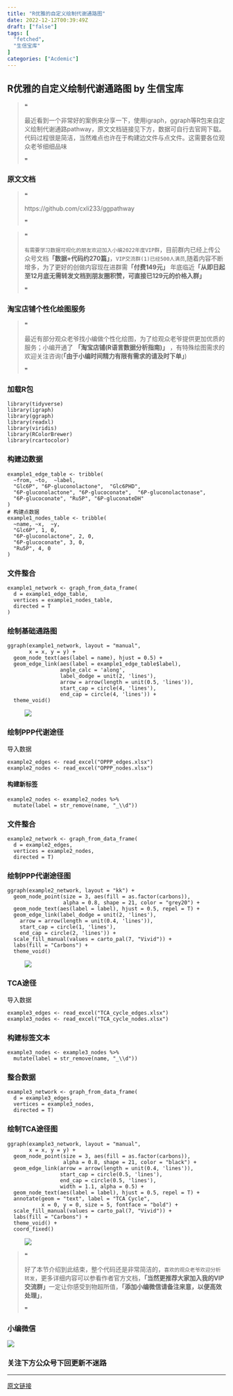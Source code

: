 ```yaml
---
title: "R优雅的自定义绘制代谢通路图"
date: 2022-12-12T00:39:49Z
draft: ["false"]
tags: [
  "fetched",
  "生信宝库"
]
categories: ["Acdemic"]
---
```

R优雅的自定义绘制代谢通路图 by 生信宝库
------
<div><section data-tool="mdnice编辑器" data-website="https://www.mdnice.com"><blockquote data-tool="mdnice编辑器"><span>❝</span><p>最近看到一个非常好的案例来分享一下，使用igraph，ggraph等R包来自定义绘制代谢通路pathway，原文文档链接见下方，数据可自行去官网下载。代码过程很是简洁，当然难点也许在于构建边文件与点文件。这需要各位观众老爷细细品味</p><span>❞</span></blockquote><h3 data-tool="mdnice编辑器"><span></span><span><span></span>原文文档</span><span></span></h3><blockquote data-tool="mdnice编辑器"><span>❝</span><p>https://github.com/cxli233/ggpathway</p><span>❞</span></blockquote><blockquote data-tool="mdnice编辑器"><span>❝</span><p><code>有需要学习数据可视化的朋友欢迎加入小编2022年度VIP群</code>，目前群内已经上传公众号文档<strong>「数据+代码约270篇」</strong>，<code>VIP交流群(1)已经500人满员</code>,随着内容不断增多，为了更好的创做内容现在进群需<strong>「付费149元」</strong> 年底临近<strong>「从即日起至12月底无需转发文档到朋友圈积赞，可直接已129元的价格入群」</strong></p><span>❞</span></blockquote><h3 data-tool="mdnice编辑器"><span></span><span><span></span>淘宝店铺个性化绘图服务</span><span></span></h3><blockquote data-tool="mdnice编辑器"><span>❝</span><p>最近有部分观众老爷找小编做个性化绘图，为了给观众老爷提供更加优质的服务；小编开通了 <strong>「淘宝店铺(R语言数据分析指南)」</strong> ，有特殊绘图需求的欢迎关注咨询(<strong>「由于小编时间精力有限有需求的请及时下单」</strong>)</p><span>❞</span></blockquote><h3 data-tool="mdnice编辑器"><span></span><span><span></span>加载R包</span><span></span></h3><pre data-tool="mdnice编辑器"><span></span><code><span>library</span>(tidyverse)<br><span>library</span>(igraph)<br><span>library</span>(ggraph)<br><span>library</span>(readxl)<br><span>library</span>(viridis)<br><span>library</span>(RColorBrewer)<br><span>library</span>(rcartocolor)<br></code></pre><h3 data-tool="mdnice编辑器"><span></span><span><span></span>构建边数据</span><span></span></h3><pre data-tool="mdnice编辑器"><span></span><code>example1_edge_table &lt;- tribble(<br>  ~from, ~to,  ~label,<br>  <span>"Glc6P"</span>, <span>"6P-gluconolactone"</span>,  <span>"Glc6PHD"</span>,<br>  <span>"6P-gluconolactone"</span>, <span>"6P-glucoconate"</span>,  <span>"6P-gluconolactonase"</span>,<br>  <span>"6P-glucoconate"</span>, <span>"Ru5P"</span>, <span>"6P-gluconateDH"</span><br>)<br><span># 构建点数据</span><br>example1_nodes_table &lt;- tribble(<br>  ~name, ~x,  ~y,<br>  <span>"Glc6P"</span>, <span>1</span>, <span>0</span>,<br>  <span>"6P-gluconolactone"</span>, <span>2</span>, <span>0</span>,  <br>  <span>"6P-glucoconate"</span>, <span>3</span>, <span>0</span>,<br>  <span>"Ru5P"</span>, <span>4</span>, <span>0</span><br>)<br></code></pre><h3 data-tool="mdnice编辑器"><span></span><span><span></span>文件整合</span><span></span></h3><pre data-tool="mdnice编辑器"><span></span><code>example1_network &lt;- graph_from_data_frame(<br>  d = example1_edge_table,<br>  vertices = example1_nodes_table,<br>  directed = <span>T</span><br>)<br></code></pre><h3 data-tool="mdnice编辑器"><span></span><span><span></span>绘制基础通路图</span><span></span></h3><pre data-tool="mdnice编辑器"><span></span><code>ggraph(example1_network, layout = <span>"manual"</span>, <br>       x = x, y = y) +<br>  geom_node_text(aes(label = name), hjust = <span>0.5</span>) +<br>  geom_edge_link(aes(label = example1_edge_table$label), <br>                 angle_calc = <span>'along'</span>,<br>                 label_dodge = unit(<span>2</span>, <span>'lines'</span>),<br>                 arrow = arrow(length = unit(<span>0.5</span>, <span>'lines'</span>)), <br>                 start_cap = circle(<span>4</span>, <span>'lines'</span>),<br>                 end_cap = circle(<span>4</span>, <span>'lines'</span>)) +<br>  theme_void()  <br></code></pre><figure data-tool="mdnice编辑器"><img data-ratio="0.34509371554575524" data-src="https://mmbiz.qpic.cn/mmbiz_png/EibnicgwScTAYhXWaMOPWE3lTWjo6stglQVwjlXuS6Yictp0JHgxCreiawSzgrTuOo6EmQxYurg5ffsERBb47wWK3A/640?wx_fmt=png" data-type="png" data-w="907" src="https://mmbiz.qpic.cn/mmbiz_png/EibnicgwScTAYhXWaMOPWE3lTWjo6stglQVwjlXuS6Yictp0JHgxCreiawSzgrTuOo6EmQxYurg5ffsERBb47wWK3A/640?wx_fmt=png"></figure><h3 data-tool="mdnice编辑器"><span></span><span><span></span>绘制PPP代谢途径</span><span></span></h3><p data-tool="mdnice编辑器">导入数据</p><pre data-tool="mdnice编辑器"><span></span><code>example2_edges &lt;- read_excel(<span>"OPPP_edges.xlsx"</span>)<br>example2_nodes &lt;- read_excel(<span>"OPPP_nodes.xlsx"</span>)<br></code></pre><h4 data-tool="mdnice编辑器"><span></span><span><span></span>构建新标签</span><span></span></h4><pre data-tool="mdnice编辑器"><span></span><code>example2_nodes &lt;- example2_nodes %&gt;% <br>  mutate(label = str_remove(name, <span>"_\\d"</span>))<br></code></pre><h3 data-tool="mdnice编辑器"><span></span><span><span></span>文件整合</span><span></span></h3><pre data-tool="mdnice编辑器"><span></span><code>example2_network &lt;- graph_from_data_frame(<br>  d = example2_edges,<br>  vertices = example2_nodes,<br>  directed = <span>T</span>)<br></code></pre><h3 data-tool="mdnice编辑器"><span></span><span><span></span>绘制PPP代谢途径图</span><span></span></h3><pre data-tool="mdnice编辑器"><span></span><code>ggraph(example2_network, layout = <span>"kk"</span>) +<br>  geom_node_point(size = <span>3</span>, aes(fill = as.factor(carbons)), <br>                  alpha = <span>0.8</span>, shape = <span>21</span>, color = <span>"grey20"</span>) +<br>  geom_node_text(aes(label = label), hjust = <span>0.5</span>, repel = <span>T</span>) +<br>  geom_edge_link(label_dodge = unit(<span>2</span>, <span>'lines'</span>),<br>    arrow = arrow(length = unit(<span>0.4</span>, <span>'lines'</span>)), <br>    start_cap = circle(<span>1</span>, <span>'lines'</span>),<br>    end_cap = circle(<span>2</span>, <span>'lines'</span>)) +<br>  scale_fill_manual(values = carto_pal(<span>7</span>, <span>"Vivid"</span>)) +<br>  labs(fill = <span>"Carbons"</span>) +<br>  theme_void()  <br></code></pre><figure data-tool="mdnice编辑器"><img data-ratio="1.1632302405498283" data-src="https://mmbiz.qpic.cn/mmbiz_png/EibnicgwScTAYhXWaMOPWE3lTWjo6stglQo2mkSSXtHDfpvl6eyUtncQAGJ0I3ELHQ2Gom4cekXRjIMJ26pmvbKg/640?wx_fmt=png" data-type="png" data-w="582" src="https://mmbiz.qpic.cn/mmbiz_png/EibnicgwScTAYhXWaMOPWE3lTWjo6stglQo2mkSSXtHDfpvl6eyUtncQAGJ0I3ELHQ2Gom4cekXRjIMJ26pmvbKg/640?wx_fmt=png"></figure><h3 data-tool="mdnice编辑器"><span></span><span><span></span>TCA途径</span><span></span></h3><p data-tool="mdnice编辑器">导入数据</p><pre data-tool="mdnice编辑器"><span></span><code>example3_edges &lt;- read_excel(<span>"TCA_cycle_edges.xlsx"</span>)<br>example3_nodes &lt;- read_excel(<span>"TCA_cycle_nodes.xlsx"</span>)<br></code></pre><h3 data-tool="mdnice编辑器"><span></span><span><span></span>构建标签文本</span><span></span></h3><pre data-tool="mdnice编辑器"><span></span><code>example3_nodes &lt;- example3_nodes %&gt;% <br>  mutate(label = str_remove(name, <span>"_\\d"</span>))<br></code></pre><h3 data-tool="mdnice编辑器"><span></span><span><span></span>整合数据</span><span></span></h3><pre data-tool="mdnice编辑器"><span></span><code>example3_network &lt;- graph_from_data_frame(<br>  d = example3_edges,<br>  vertices = example3_nodes,<br>  directed = <span>T</span>)<br></code></pre><h3 data-tool="mdnice编辑器"><span></span><span><span></span>绘制TCA途径图</span><span></span></h3><pre data-tool="mdnice编辑器"><span></span><code>ggraph(example3_network, layout = <span>"manual"</span>,<br>       x = x, y = y) +<br>  geom_node_point(size = <span>3</span>, aes(fill = as.factor(carbons)), <br>                  alpha = <span>0.8</span>, shape = <span>21</span>, color = <span>"black"</span>) +<br>  geom_edge_link(arrow = arrow(length = unit(<span>0.4</span>, <span>'lines'</span>)), <br>                 start_cap = circle(<span>0.5</span>, <span>'lines'</span>),<br>                 end_cap = circle(<span>0.5</span>, <span>'lines'</span>), <br>                 width = <span>1.1</span>, alpha = <span>0.5</span>) +<br>  geom_node_text(aes(label = label), hjust = <span>0.5</span>, repel = <span>T</span>) +<br>  annotate(geom = <span>"text"</span>, label = <span>"TCA Cycle"</span>, <br>           x = <span>0</span>, y = <span>0</span>, size = <span>5</span>, fontface = <span>"bold"</span>) +<br>  scale_fill_manual(values = carto_pal(<span>7</span>, <span>"Vivid"</span>)) +<br>  labs(fill = <span>"Carbons"</span>) +<br>  theme_void() +<br>  coord_fixed()<br></code></pre><figure data-tool="mdnice编辑器"><img data-ratio="0.7475192943770672" data-src="https://mmbiz.qpic.cn/mmbiz_png/EibnicgwScTAYhXWaMOPWE3lTWjo6stglQs15wfibqouk0539kjGs0bOWmOKYQZexwa2UFJp9x1g2ficia54QFJxxgw/640?wx_fmt=png" data-type="png" data-w="907" src="https://mmbiz.qpic.cn/mmbiz_png/EibnicgwScTAYhXWaMOPWE3lTWjo6stglQs15wfibqouk0539kjGs0bOWmOKYQZexwa2UFJp9x1g2ficia54QFJxxgw/640?wx_fmt=png"></figure><blockquote data-tool="mdnice编辑器"><span>❝</span><p>好了本节介绍到此结束，整个代码还是非常简洁的，<code>喜欢的观众老爷欢迎分析转发</code>，更多详细内容可以参看作者官方文档，<strong>「当然更推荐大家加入我的VIP交流群」</strong>一定让你感受到物超所值，<strong>「添加小编微信请备注来意，以便高效处理」</strong>，</p><span>❞</span></blockquote><h3 data-tool="mdnice编辑器"><span></span><span><span></span>小编微信</span><span></span></h3><p><img data-galleryid="" data-ratio="1" data-s="300,640" data-src="https://mmbiz.qpic.cn/mmbiz_jpg/EibnicgwScTAaNu6sU2UCYkxFq9ibq75wuaO0lqFoYz1icUo4jh3N2icAWECmibgPvqyReur0FCp7JNKO0icnRAsbO9ug/640?wx_fmt=jpeg" data-type="jpeg" data-w="430" src="https://mmbiz.qpic.cn/mmbiz_jpg/EibnicgwScTAaNu6sU2UCYkxFq9ibq75wuaO0lqFoYz1icUo4jh3N2icAWECmibgPvqyReur0FCp7JNKO0icnRAsbO9ug/640?wx_fmt=jpeg"></p><h3 data-tool="mdnice编辑器"><span></span><span><span></span>关注下方公众号下回更新不迷路</span><span></span></h3><section><mp-common-profile data-pluginname="mpprofile" data-weui-theme="light" data-id="Mzg3MzQzNTYzMw==" data-headimg="http://mmbiz.qpic.cn/mmbiz_png/EibnicgwScTAZF0rpeZII9Ltl26VbVagriczTria1fib3XgjwwHEHFjPzkmGpqWDVVHBSzhENictUM2iavAKiaM5lc9USw/0?wx_fmt=png" data-nickname="R语言数据分析指南" data-alias="YanJANtwo" data-signature="R语言重症爱好者，喜欢绘制各种精美的图表，喜欢的小伙伴可以关注我，跟我一起学习" data-from="0" data-is_biz_ban="0"></mp-common-profile></section></section><p><mp-style-type data-value="3"></mp-style-type></p></div>  
<hr>
<a href="https://mp.weixin.qq.com/s/7ERRGmixeYnMl79bvdBQJA",target="_blank" rel="noopener noreferrer">原文链接</a>
